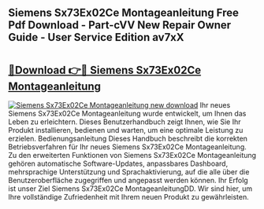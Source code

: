 ## Siemens Sx73Ex02Ce Montageanleitung Free Pdf Download - Part-cVV New Repair Owner Guide - User Service Edition av7xX

# <h2><a href="http://df7llc4.blite.top/?on=Siemens+Sx73Ex02Ce+Montageanleitung">🔗Download 👉🔴 Siemens Sx73Ex02Ce Montageanleitung</a></h2>

[![Siemens Sx73Ex02Ce Montageanleitung new download](https://i.imgur.com/lujVjoI.png)](http://df7llc4.blite.top/?on=Siemens+Sx73Ex02Ce+Montageanleitung)
Ihr neues Siemens Sx73Ex02Ce Montageanleitung wurde entwickelt, um Ihnen das Leben zu erleichtern. Dieses Benutzerhandbuch zeigt Ihnen, wie Sie Ihr Produkt installieren, bedienen und warten, um eine optimale Leistung zu erzielen. Bedienungsanleitung Dieses Handbuch beschreibt die korrekten Betriebsverfahren für Ihr neues Siemens Sx73Ex02Ce Montageanleitung. Zu den erweiterten Funktionen von Siemens Sx73Ex02Ce Montageanleitung gehören automatische Software-Updates, anpassbares Dashboard, mehrsprachige Unterstützung und Sprachaktivierung, auf die alle über die Benutzeroberfläche zugegriffen und angepasst werden können. Ihr Erfolg ist unser Ziel Siemens Sx73Ex02Ce MontageanleitungDD. Wir sind hier, um Ihre vollständige Zufriedenheit mit Ihrem neuen Produkt zu gewährleisten.
